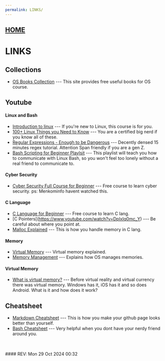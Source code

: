 ```yaml
---
permalink: LINKS/
---
```


## [HOME](../)
# LINKS

## Collections
* [OS Books Collection](https://codex.cs.yale.edu/avi/os-book/) --- This site provides free useful books for OS course. <br> 

## Youtube
#### Linux and Bash
* [Introduction to linux](https://www.youtube.com/watch?v=sWbUDq4S6Y8) --- If you're new to Linux, this course is for you. <br> 
* [100+ Linux Things you Need to Know](https://www.youtube.com/watch?v=LKCVKw9CzFo&t) --- You are a certified big nerd if you know all of these. <br> 
* [Regular Expressions - Enough to be Dangerous](https://www.youtube.com/watch?v=bgBWp9EIlMM&t) --- Decently densed 15 minutes regex tutorial. Attention Span friendly if you are a gen Z. <br> 
* [Bash Scripting for Beginner Playlsit](https://www.youtube.com/watch?v=2733cRPudvI&list=PLT98CRl2KxKGj-VKtApD8-zCqSaN2mD4w) --- This playlist will teach you how to communicate with Linux Bash, so you won't feel too lonely without a real friend to communicate to. <br>

#### Cyber Security
* [Cyber Security Full Course for Beginner](https://www.youtube.com/watch?v=U_P23SqJaDc) --- Free course to learn cyber security. ps: Menkominfo havent watched this.

#### C Language
* [C Language for Beginner](https://www.youtube.com/watch?v=KJgsSFOSQv0) --- Free course to learn C lang.
* [C Pointers[(https://www.youtube.com/watch?v=DplxIq0mc_Y) --- Be careful about where you point at.
* [Malloc Explained](https://www.youtube.com/watch?v=xDVC3wKjS64) --- This is how you handle memory in C lang.
  
#### Memory
* [Virtual Memory](https://www.youtube.com/watch?v=qlH4-oHnBb8) --- Virtual memory explained.
* [Memory Management](https://www.tutorialspoint.com/operating_system/os_memory_management.htm) --- Explains how OS manages memories.

#### Virtual Memory
* [What is virtual memory?](https://www.youtube.com/watch?v=2quKyPnUShQ) --- Before virtual reality and virtual currency there was virtual memory. Windows has it, iOS has it and so does Android. What is it and how does it work?

## Cheatsheet
* [Markdown Cheatsheet](https://github.com/adam-p/markdown-here/wiki/Markdown-Cheatsheet) --- This is how you make your github page looks better than yourself. <br>
* [Bash Cheatsheet](https://devhints.io/bash) --- Very helpful when you dont have your nerdy friend around you. <br>


<br>
<br>
#### REV: Mon 29 Oct 2024 00:32
